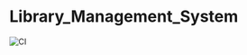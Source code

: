 # Library_Management_System
![CI](https://github.com/stepin104257/Library_Management_System/workflows/CI/badge.svg)
